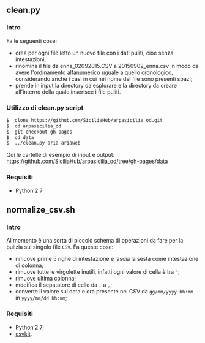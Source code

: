 ## clean.py
### Intro
Fa le seguenti cose:
* crea per ogni file letto un nuovo file con i dati puliti, cioè senza intestazioni;
* rinomina il file da enna_02092015.CSV a 20150902_enna.csv in modo da avere l'ordinamento alfanumerico uguale a quello cronologico, considerando anche i casi in cui nel nome del file sono presenti spazi;
* prende in input la directory da esplorare e la directory da creare all'interno della quale inserisce i file puliti.

### Utilizzo di clean.py script

``` bash
$  clone https://github.com/SiciliaHub/arpasicilia_od.git
$  cd arpasicilia_od
$  git checkout gh-pages
$  cd data
$  ../clean.py aria ariaweb
```
Qui le cartelle di esempio di input e output: https://github.com/SiciliaHub/arpasicilia_od/tree/gh-pages/data

### Requisiti
* Python 2.7

## normalize_csv.sh
### Intro
Al momento è una sorta di piccolo schema di operazioni da fare per la pulizia sul singolo file `CSV`. Fa queste cose:
* rimuove prime 5 righe di intestazione e lascia la sesta come intestazione di colonna;
* rimuove tutte le virgolette inutili, infatti ogni valore di cella è tra `"`;
* rimuove ultima colonna;
* modifica il sepatatore di celle da `;` a `,`;
* converte il valore sul data e ora presente nei CSV da `gg/mm/yyyy hh:mm` in `yyyy/mm/dd hh:mm`;

### Requisiti
* Python 2.7;
* [csvkit](https://csvkit.readthedocs.org/).